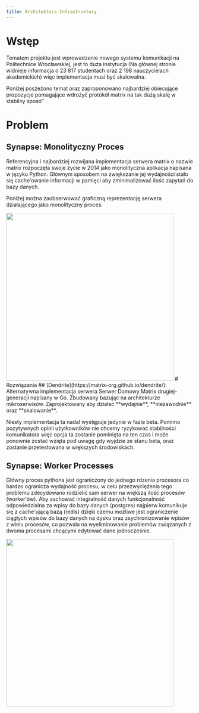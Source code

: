 ```yaml
---
title: Architektura Infrastruktury
---
```

# Wstęp
Tematem projektu jest wprowadzenie nowego systemu komunikacji na Politechnice Wrocławskiej, 
jest to duża instytucja (Na głównej stronie widnieje informacja o 23 817 studentach oraz 2 198 nauczycielach akademickich) więc implementacja musi być skalowalna. 

Poniżej poszeżono temat oraz zaproponowano najbardziej obiecujące propozycje pomagające wdrożyć protokół matrix na tak dużą skalę w stabilny sposó”

# Problem
## Synapse: Monolityczny Proces
Referencyjna i najbardziej rozwijana implementacja serwera matrix o nazwie matrix rozpoczęła swoje życie w 2014 jako monolityczna aplikacja napisana w języku Python. Głównym sposobem na zwiększanie jej wydajności stało się cache'owanie informacji w pamięci aby zminimalizować ilość zapytań do bazy danych.

Poniżej można zaobserwować graficzną reprezentację serwera działającego jako monolityczny proces:

<!--![Monolityczny Matrix](synapse-monolith.png)-->
<!-- ![Monolityczny Matrix](https://matrix.org/blog/img/2020-11-03-synapse1.png){ width="450" } -->
<img src="https://matrix.org/blog/img/2020-11-03-synapse1.png" width="450">
# Rozwiązania
## [Dendrite](https://matrix-org.github.io/dendrite/): Alternatywna implementacja serwera
Serwer Domowy Matrix drugiej-generacji napisany w Go. Zbudowany bazując na architekturze mikroserwisów. Zaprojektowany aby działać **wydajnie**, **niezawodnie** oraz **skalowanie**.

Niesty implementacja ta nadal występuje jedynie w fazie beta. Pomimo pozytywnych opinii użytkowników nie chcemy ryzykować stabilności komunikatora więc opcja ta zostanie pominięta na ten czas i może ponownie zostać wzięta pod uwagę gdy wyjdzie ze stanu beta, oraz zostanie przetestowana w większych środowiskach.

## Synapse: Worker Processes
Główny proces pythona jest ograniczony do jednego rdzenia procesora co bardzo ogranicza wydajność procesu, w celu przezwyciężenia tego problemu zdecydowano rodzielić sam serwer na większą ilość procesów (worker'ów). Aby zachować integralność danych funkcjonalność odpowiedzialna za wpisy do bazy danych (postgres) najpierw komunikuje się z cache'ującą bazą (redis) dzięki czemu możliwe jest ograniczenie ciągłych wpisów do bazy danych na dysku oraz zsychronizowanie wpisów z wielu procesów, co pozwala na wyeliminowanie problemów związanych z dwoma procesami chcącymi edytować dane jednocześnie. 

<!-- Poniżej można zaobserwować rozwinięty zbiór usług oraz ich interakcje, dzięki którym można usprawnić skalowalność serwera synapse. -->

<img src="https://matrix.org/blog/img/2020-11-03-synapse3.png" width="450">
<!-- ![Synaplse Pub/Sub Model](https://matrix.org/blog/img/2020-11-03-synapse3.png){ width="450" } -->
<!-- TODO: Naprawić żeby ładnie wyglądało w PDFie
## Duże zużycie zasobów

Warto zaznaczyć, że federacja z większymi serwerami łączy się ze znacznym zwiększeniem zasobów.

Jednym z sgerowanych rozwiązań jest ograniczenie federacji jedynie do wewnętrznych usług lub w przypadku implementacji monolitycznej wyłączenia jej całkowicie
-->
**Materiały referencyjne:**

- [Fakty i Liczby | Politechnika Wrocławska - pwr.edu.pl](https://pwr.edu.pl/uczelnia/informacje-ogolne/fakty-i-liczby)
- [Blog Matrix.org: How we fixed Synapse's scalability!](https://matrix.org/blog/2020/11/03/how-we-fixed-synapses-scalability)
